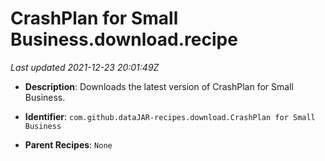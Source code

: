 # CrashPlan for Small Business.download.recipe

_Last updated 2021-12-23 20:01:49Z_

- **Description**: Downloads the latest version of CrashPlan for Small Business.

- **Identifier**: `com.github.dataJAR-recipes.download.CrashPlan for Small Business`

- **Parent Recipes**: `None`
